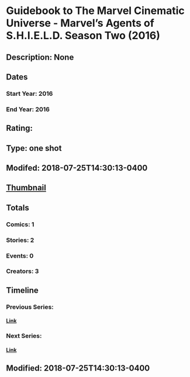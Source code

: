 # Guidebook to The Marvel Cinematic Universe - Marvel’s Agents of S.H.I.E.L.D. Season Two (2016)
## Description: None
## Dates
### Start Year: 2016
### End Year: 2016
## Rating: 
## Type: one shot
## Modifed: 2018-07-25T14:30:13-0400
## [Thumbnail](http://i.annihil.us/u/prod/marvel/i/mg/9/50/580a8e15bde44.jpg)
## Totals
### Comics: 1
### Stories: 2
### Events: 0
### Creators: 3
## Timeline
### Previous Series: 
#### [Link]()
### Next Series: 
#### [Link]()
## Modified: 2018-07-25T14:30:13-0400